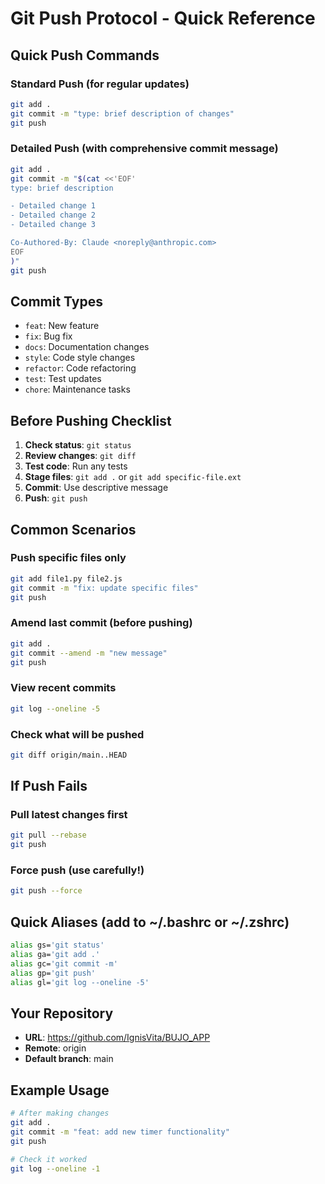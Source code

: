 # Git Push Protocol - Quick Reference

## Quick Push Commands

### Standard Push (for regular updates)
```bash
git add .
git commit -m "type: brief description of changes"
git push
```

### Detailed Push (with comprehensive commit message)
```bash
git add .
git commit -m "$(cat <<'EOF'
type: brief description

- Detailed change 1
- Detailed change 2
- Detailed change 3

Co-Authored-By: Claude <noreply@anthropic.com>
EOF
)"
git push
```

## Commit Types
- `feat`: New feature
- `fix`: Bug fix
- `docs`: Documentation changes
- `style`: Code style changes
- `refactor`: Code refactoring
- `test`: Test updates
- `chore`: Maintenance tasks

## Before Pushing Checklist
1. **Check status**: `git status`
2. **Review changes**: `git diff`
3. **Test code**: Run any tests
4. **Stage files**: `git add .` or `git add specific-file.ext`
5. **Commit**: Use descriptive message
6. **Push**: `git push`

## Common Scenarios

### Push specific files only
```bash
git add file1.py file2.js
git commit -m "fix: update specific files"
git push
```

### Amend last commit (before pushing)
```bash
git add .
git commit --amend -m "new message"
git push
```

### View recent commits
```bash
git log --oneline -5
```

### Check what will be pushed
```bash
git diff origin/main..HEAD
```

## If Push Fails

### Pull latest changes first
```bash
git pull --rebase
git push
```

### Force push (use carefully!)
```bash
git push --force
```

## Quick Aliases (add to ~/.bashrc or ~/.zshrc)
```bash
alias gs='git status'
alias ga='git add .'
alias gc='git commit -m'
alias gp='git push'
alias gl='git log --oneline -5'
```

## Your Repository
- **URL**: https://github.com/IgnisVita/BUJO_APP
- **Remote**: origin
- **Default branch**: main

## Example Usage
```bash
# After making changes
git add .
git commit -m "feat: add new timer functionality"
git push

# Check it worked
git log --oneline -1
```